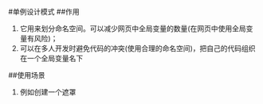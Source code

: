 #单例设计模式
##作用
1. 它用来划分命名空间。可以减少网页中全局变量的数量(在网页中使用全局变量有风险)；
2. 可以在多人开发时避免代码的冲突(使用合理的命名空间)，把自己的代码组织在一个全局变量名下

##使用场景
1. 例如创建一个遮罩
